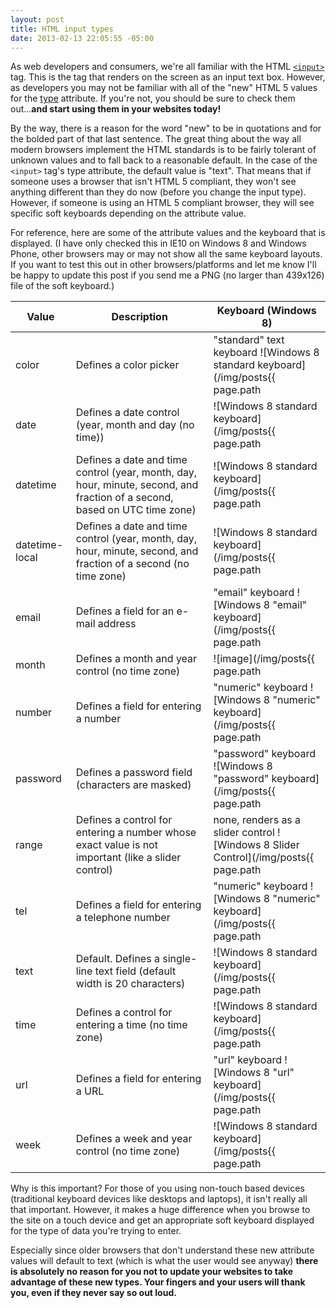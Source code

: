 ```yaml
---
layout: post
title: HTML input types
date: 2013-02-13 22:05:55 -05:00
---
```


As web developers and consumers, we're all familiar with the HTML [`<input>`](http://www.w3schools.com/tags/tag_input.asp) tag. This is the tag that renders on the screen as an input text box. However, as developers you may not be familiar with all of the "new" HTML 5 values for the [type](http://www.w3schools.com/tags/att_input_type.asp) attribute. If you're not, you should be sure to check them out...**and start using them in your websites today!**

By the way, there is a reason for the word "new" to be in quotations and for the bolded part of that last sentence. The great thing about the way all modern browsers implement the HTML standards is to be fairly tolerant of unknown values and to fall back to a reasonable default. In the case of the `<input>` tag's type attribute, the default value is "text". That means that if someone uses a browser that isn't HTML 5 compliant, they won't see anything different than they do now (before you change the input type). However, if someone is using an HTML 5 compliant browser, they will see specific soft keyboards depending on the attribute value.

For reference, here are some of the attribute values and the keyboard that is displayed. (I have only checked this in IE10 on Windows 8 and Windows Phone, other browsers may or may not show all the same keyboard layouts. If you want to test this out in other browsers/platforms and let me know I'll be happy to update this post if you send me a PNG (no larger than 439x126) file of the soft keyboard.)

| **Value** | **Description** | **Keyboard (Windows 8)** |
| --------- | --------------- | ------------------------ |
| color | Defines a color picker | "standard" text keyboard ![Windows 8 standard keyboard](/img/posts{{ page.path | remove: '_posts' | remove: '.md' }}/image_39.png) |
| date | Defines a date control (year, month and day (no time)) | ![Windows 8 standard keyboard](/img/posts{{ page.path | remove: '_posts' | remove: '.md' }}/image_40.png) |
| datetime | Defines a date and time control (year, month, day, hour, minute, second, and fraction of a second, based on UTC time zone) | ![Windows 8 standard keyboard](/img/posts{{ page.path | remove: '_posts' | remove: '.md' }}/image_41.png) |
| datetime-local | Defines a date and time control (year, month, day, hour, minute, second, and fraction of a second (no time zone) | ![Windows 8 standard keyboard](/img/posts{{ page.path | remove: '_posts' | remove: '.md' }}/image_42.png) |
| email | Defines a field for an e-mail address | "email" keyboard ![Windows 8 "email" keyboard](/img/posts{{ page.path | remove: '_posts' | remove: '.md' }}/image_43.png) |
| month | Defines a month and year control (no time zone) | ![image](/img/posts{{ page.path | remove: '_posts' | remove: '.md' }}/image_49.png "image") |
| number | Defines a field for entering a number | "numeric" keyboard ![Windows 8 "numeric" keyboard](/img/posts{{ page.path | remove: '_posts' | remove: '.md' }}/image_48.png) | 
| password | Defines a password field (characters are masked) | "password" keyboard ![Windows 8 "password" keyboard](/img/posts{{ page.path | remove: '_posts' | remove: '.md' }}/image_47.png) |
| range | Defines a control for entering a number whose exact value is not important (like a slider control) | none, renders as a slider control ![Windows 8 Slider Control](/img/posts{{ page.path | remove: '_posts' | remove: '.md' }}/image_46.png) |
| tel | Defines a field for entering a telephone number | "numeric" keyboard ![Windows 8 "numeric" keyboard](/img/posts{{ page.path | remove: '_posts' | remove: '.md' }}/image_50.png) |
| text | Default. Defines a single-line text field (default width is 20 characters) | ![Windows 8 standard keyboard](/img/posts{{ page.path | remove: '_posts' | remove: '.md' }}/image_51.png) |
| time | Defines a control for entering a time (no time zone) | ![Windows 8 standard keyboard](/img/posts{{ page.path | remove: '_posts' | remove: '.md' }}/image_52.png) |
| url | Defines a field for entering a URL | "url" keyboard ![Windows 8 "url" keyboard](/img/posts{{ page.path | remove: '_posts' | remove: '.md' }}/image_53.png) |
| week | Defines a week and year control (no time zone) | ![Windows 8 standard keyboard](/img/posts{{ page.path | remove: '_posts' | remove: '.md' }}/image_54.png) |           

Why is this important? For those of you using non-touch based devices (traditional keyboard devices like desktops and laptops), it isn't really all that important. However, it makes a huge difference when you browse to the site on a touch device and get an appropriate soft keyboard displayed for the type of data you're trying to enter.

Especially since older browsers that don't understand these new attribute values will default to text (which is what the user would see anyway) **there is absolutely no reason for you not to update your websites to take advantage of these new types. Your fingers and your users will thank you, even if they never say so out loud.**
